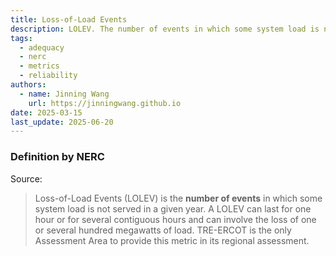 ```yaml
---
title: Loss-of-Load Events
description: LOLEV. The number of events in which some system load is not served in a given year.
tags:
  - adequacy
  - nerc
  - metrics
  - reliability
authors:
  - name: Jinning Wang
    url: https://jinningwang.github.io
date: 2025-03-15
last_update: 2025-06-20
---
```


### Definition by NERC

Source: <d-cite key="nerc2013probabilistic"></d-cite>

> Loss-of-Load Events (LOLEV) is the **number of events** in which some system load is not served in a given year.
> A LOLEV can last for one hour or for several contiguous hours and can involve the loss of one or several hundred megawatts of load.
> TRE-ERCOT is the only Assessment Area to provide this metric in its regional assessment.
